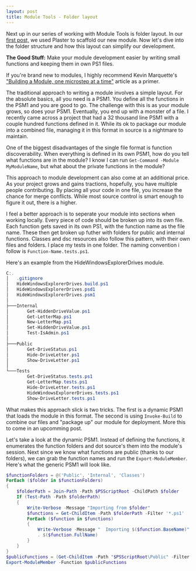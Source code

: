 ```yaml
---
layout: post
title: Module Tools - Folder layout
---
```


Next up in our series of working with Module Tools is folder layout.
In our [first post,](http://overpoweredshell.com//Module-Tools-Starting-Off/) we used Plaster to scaffold our new module.
Now let's dive into the folder structure and how this layout can simplify our development.

**The Good Stuff:**
Make your module development easier by writing small functions and keeping them in own PS1 files.

<!-- more -->

If you're brand new to modules, I highly recommend Kevin Marquette's ["Building a Module, one microstep at a time"](https://kevinmarquette.github.io/2017-05-27-Powershell-module-building-basics/) article as a primer.

The traditional approach to writing a module involves a simple layout.
For the absolute basics, all you need is a PSM1.
You define all the functions in the PSM1 and you are good to go.
The challenge with this is as your module grows, so does your PSM1.
Eventually, you end up with a monster of a file.
I recently came across a project that had a 32 thousand line PSM1 with a couple hundred functions defined in it.
While its ok to package our module into a combined file, managing it in this format in source is a nightmare to maintain.

One of the biggest disadvantages of the single file format is function discoverability.
When everything is defined in its own PSM1, how do you tell what functions are in the module?
I know I can run ```Get-Command -Module MyModuleName```, but what about the private functions in the module?

This approach to module development can also come at an additional price.
As your project grows and gains tractions, hopefully, you have multiple people contributing.
By placing all your code in one file, you increase the chance for merge conflicts.
While most source control is smart enough to figure it out, there is a higher.

I feel a better approach is to seperate your module into sections when working locally.
Every piece of code should be broken up into its own file.
Each function gets saved in its own PS1, with the function name as the file name.
These then get broken up futher with folders for public and internal functions.
Classes and dsc resources also follow this pattern, with their own files and folders.
I place my tests in one folder.
The naming convention i follow is ```Function-Name.tests.ps1```.

Here's an example from the HideWindowsExplorerDrives module.

```powershell
C:.
│   .gitignore
│   HideWindowsExplorerDrives.build.ps1
│   HideWindowsExplorerDrives.psd1
│   HideWindowsExplorerDrives.psm1
│
├───Internal
│       Get-HiddenDriveValue.ps1
│       Get-LetterMap.ps1
│       New-LetterMap.ps1
│       Set-HiddenDriveValue.ps1
│       Test-IsAdmin.ps1
│
├───Public
│       Get-DriveStatus.ps1
│       Hide-DriveLetter.ps1
│       Show-DriveLetter.ps1
│
└───Tests
        Get-DriveStatus.tests.ps1
        Get-LetterMap.tests.ps1
        Hide-DriveLetter.tests.ps1
        HideWindowsExplorerDrives.tests.ps1
        Show-DriveLetter.tests.ps1
```

What makes this approach slick is two tricks.
The first is a dynamic PSM1 that loads the module in this format.
The second is using ```Invoke-Build``` to combine our files and "package up" our module for deployment.
More this to come in an upcomming post.

Let's take a look at the dynamic PSM1.
Instead of defining the functions, it enumerates the function folders and dot source's them into the module's session.
Next since we know what functions are public (thanks to our folders), we can grab the function names and run the ```Export-ModuleMember```.
Here's what the generic PSM1 will look like.

```powershell
$functionFolders = @('Public', 'Internal', 'Classes')
ForEach ($folder in $functionFolders)
{
    $folderPath = Join-Path -Path $PSScriptRoot -ChildPath $folder
    If (Test-Path -Path $folderPath)
    {
        Write-Verbose -Message "Importing from $folder"
        $functions = Get-ChildItem -Path $folderPath -Filter '*.ps1' 
        ForEach ($function in $functions)
        {
            Write-Verbose -Message "  Importing $($function.BaseName)"
            . $($function.FullName)
        }
    }
}
$publicFunctions = (Get-ChildItem -Path "$PSScriptRoot\Public" -Filter '*.ps1').BaseName
Export-ModuleMember -Function $publicFunctions
```


